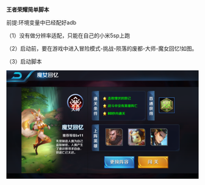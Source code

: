 **王者荣耀简单脚本**

前提:环境变量中已经配好adb


（1）没有做分辨率适配，只能在自己的小米5sp上跑

（2）启动前，要在游戏中进入冒险模式-挑战-陨落的废都-大师-魔女回忆!如图。

（3）启动脚本

![示例图](https://github.com/chen-jie/wzry/raw/master/1.png "图1")
